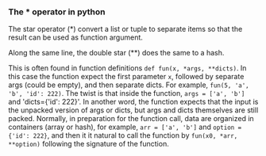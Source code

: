 ### The * operator in python
The star operator (*) convert a list or tuple to separate items so that the result can be used as function argument.

Along the same line, the double star (**) does the same to a hash.

This is often found in function definitions `def fun(x, *args, **dicts)`. In this case the function expect the first parameter
`x`, followed by separate args (could be empty), and then separate dicts. For example, `fun(5, 'a', 'b', 'id': 222)`. The twist
is that inside the function, `args = ['a', 'b']` and 'dicts={'id': 222}'. In another word, the function expects that the input
is the unpacked version of args or dicts, but args and dicts themselves are still packed. Normally, in preparation for the function
call, data are organized in containers (array or hash), for example, `arr = ['a', 'b']` and `option = {'id': 222}`, and then it
it natural to call the function by `fun(x0, *arr, **option)` following the signature of the function.
